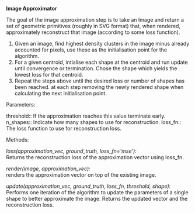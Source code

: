 **Image Approximator**

The goal of the image approximation step is to take an Image and return a set of geometric primitives (roughly in SVG format) that, when rendered, approximately reconstruct that image (according to some loss function).

1. Given an image, find highest density clusters in the image minus already accounted for pixels, use these as the initialisation point for the algorithm.
2. For a given centroid, intialise each shape at the centroid and run update until convergence or termination. Chose the shape which yields the lowest loss for that centroid.
3. Repeat the steps above until the desired loss or number of shapes has been reached. at each step removing the newly rendered shape when calculating the next initialisation point.



Parameters:

threshold:: If the approximation reaches this value terminate early.
n_shapes:: Indicate how many shapes to use for reconstruction.
loss_fn:: The loss function to use for reconstruction loss.

Methods:

*loss(approximation_vec, ground_truth, loss_fn='mse'):*  
Returns the reconstruction loss of the approximation vector using loss_fn.

*render(image, approximation_vec):*  
renders the approximation vector on top of the existing image.

*update(approximation_vec, ground_truth, loss_fn, threshold, shape):*  
Performs one iteration of the algorithm to update the parameters of a single shape to better approximate the image. Returns the updated vector and the reconstruction loss.
